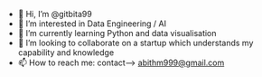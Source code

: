 - 👋 Hi, I’m @gitbita99
- 👀 I’m interested in Data Engineering / AI 
- 🌱 I’m currently learning Python and data visualisation 
- 💞️ I’m looking to collaborate on a startup which understands my capability and knowledge 
- 📫 How to reach me: contact--> abithm999@gmail.com

<!---
gitbita99/gitbita99 is a ✨ special ✨ repository because its `README.md` (this file) appears on your GitHub profile.
You can click the Preview link to take a look at your changes.
--->
